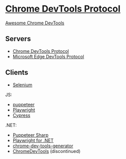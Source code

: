 # [Chrome DevTools Protocol](https://chromedevtools.github.io/devtools-protocol/)
[Awesome Chrome DevTools](https://github.com/ChromeDevTools/awesome-chrome-devtools#chrome-devtools-protocol)

## Servers
- [Chrome DevTools Protocol](https://chromedevtools.github.io/devtools-protocol/)
- [Microsoft Edge DevTools Protocol](https://learn.microsoft.com/en-us/microsoft-edge/devtools-protocol-chromium/)

## Clients
- [Selenium](https://github.com/SeleniumHQ/selenium)

JS:
- [puppeteer](https://github.com/puppeteer/puppeteer)
- [Playwright](https://github.com/microsoft/playwright)
- [Cypress](https://github.com/cypress-io/cypress)

.NET:
- [Puppeteer Sharp](https://github.com/hardkoded/puppeteer-sharp)
- [Playwright for .NET](https://github.com/microsoft/playwright-dotnet)
- [chrome-dev-tools-generator](https://github.com/BaristaLabs/chrome-dev-tools-generator)
- [ChromeDevTools](https://github.com/MasterDevs/ChromeDevTools) (discontinued)
